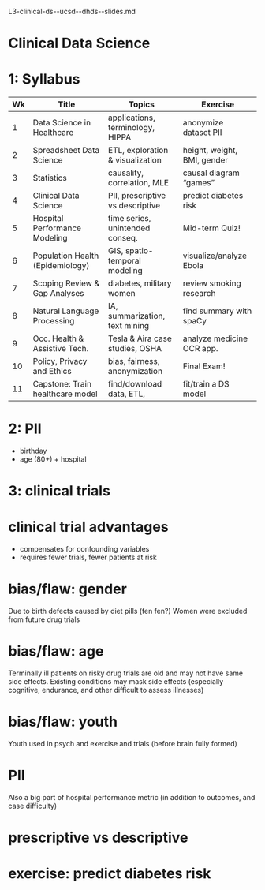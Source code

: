 L3-clinical-ds--ucsd--dhds--slides.md

# Clinical Data Science

# 1: Syllabus

Wk | Title                            | Topics                           | Exercise
---|----------------------------------|----------------------------------|------------------------------|
1  | Data Science in Healthcare       | applications, terminology, HIPPA | anonymize dataset PII
2  | Spreadsheet Data Science         | ETL, exploration & visualization | height, weight, BMI,  gender |
3  | Statistics                       | causality, correlation, MLE      | causal diagram “games” |
4  | Clinical Data Science            | PII, prescriptive vs descriptive | predict diabetes risk |
5  | Hospital Performance Modeling    | time series, unintended conseq.  | Mid-term Quiz! |
6  | Population Health (Epidemiology) | GIS, spatio-temporal modeling    | visualize/analyze Ebola |
7  | Scoping Review & Gap Analyses    | diabetes, military women         | review smoking research |
8  | Natural Language Processing      | IA, summarization, text mining   | find summary with spaCy |
9  | Occ. Health & Assistive Tech.    | Tesla & Aira case studies, OSHA  | analyze medicine OCR app. |
10 | Policy, Privacy and Ethics       | bias, fairness, anonymization    | Final Exam! |
11 | Capstone: Train healthcare model | find/download data, ETL,         | fit/train a DS model |

# 2: PII

- birthday
- age (80+) + hospital

# 3: clinical trials

# clinical trial advantages

- compensates for confounding variables
- requires fewer trials, fewer patients at risk

# bias/flaw: gender

Due to birth defects caused by diet pills (fen fen?) Women were excluded from future drug trials

# bias/flaw: age

Terminally ill patients on risky drug trials are old and may not have same side effects. Existing conditions may mask side effects (especially cognitive, endurance, and other difficult to assess illnesses)

# bias/flaw: youth

Youth used in psych and exercise and trials (before brain fully formed)

# PII

Also a big part of hospital performance metric (in addition to outcomes, and case difficulty)

# prescriptive vs descriptive

# exercise: predict diabetes risk
